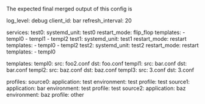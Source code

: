 The expected final merged output of this config is

log_level: debug
client_id: bar
refresh_interval: 20

services:
  test0:
    systemd_unit: test0
    restart_mode: flip_flop
    templates:
      - templ0
      - templ1
      - templ2
  test1:
    systemd_unit: test1
    restart_mode: restart
    templates:
      - templ0
      - templ2
  test2:
    systemd_unit: test2
    restart_mode: restart
    templates:
      - templ0

templates:
  templ0:
    src: foo2.conf
    dst: foo.conf
  templ1:
    src: bar.conf
    dst: bar.conf
  templ2:
    src: baz.conf
    dst: baz.conf
  templ3:
    src: 3.conf
    dst: 3.conf

profiles:
  source0:
    application: test
    environment: test
    profile: test
  source1:
    application: bar
    environment: test
    profile: test
  source2:
    application: baz
    environment: baz
    profile: other
